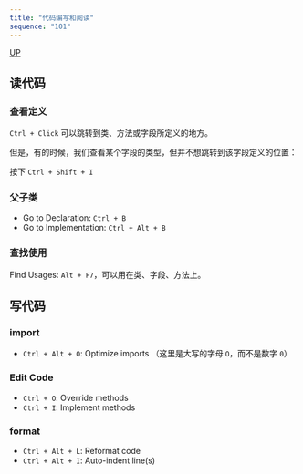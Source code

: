 ```yaml
---
title: "代码编写和阅读"
sequence: "101"
---
```


[UP](/intellij-idea.html)

## 读代码

### 查看定义

`Ctrl + Click` 可以跳转到类、方法或字段所定义的地方。

但是，有的时候，我们查看某个字段的类型，但并不想跳转到该字段定义的位置：

按下 `Ctrl + Shift + I`



### 父子类

- Go to Declaration: `Ctrl + B`
- Go to Implementation: `Ctrl + Alt + B`

### 查找使用

Find Usages: `Alt + F7`，可以用在类、字段、方法上。




## 写代码

### import

- `Ctrl + Alt + O`: Optimize imports （这里是大写的字母 `O`，而不是数字 `0`）

### Edit Code

- `Ctrl + O`: Override methods
- `Ctrl + I`: Implement methods

### format

- `Ctrl + Alt + L`: Reformat code
- `Ctrl + Alt + I`: Auto-indent line(s)
